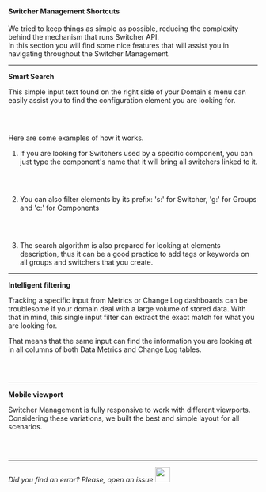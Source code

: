 #### Switcher Management Shortcuts

We tried to keep things as simple as possible, reducing the complexity behind the mechanism that runs Switcher API.
</br>In this section you will find some nice features that will assist you in navigating throughout the Switcher Management.


* * *

  **Smart Search**

  This simple input text found on the right side of your Domain's menu can easily assist you to find the configuration element you are looking for.

  <img src="[$ASSETS_LOCATION]/documentation/images/shortcuts/smart_search.gif" class="image-style shadow" alt=""/><p><br/>

  Here are some examples of how it works.

  1. If you are looking for Switchers used by a specific component, you can just type the component's name that it will bring all switchers linked to it.

  <img src="[$ASSETS_LOCATION]/documentation/images/shortcuts/smart_search_component.gif" class="image-style shadow" alt=""/><p><br/>

  2. You can also filter elements by its prefix: 's:' for Switcher, 'g:' for Groups and 'c:' for Components

  <img src="[$ASSETS_LOCATION]/documentation/images/shortcuts/smart_search_prefix.gif" class="image-style shadow" alt=""/><p><br/>

  3. The search algorithm is also prepared for looking at elements description, thus it can be a good practice to add tags or keywords on all groups and switchers that you create.

  * * *

  **Intelligent filtering**

  Tracking a specific input from Metrics or Change Log dashboards can be troublesome if your domain deal with a large volume of stored data.
  With that in mind, this single input filter can extract the exact match for what you are looking for.
  
  That means that the same input can find the information you are looking at in all columns of both Data Metrics and Change Log tables.

  <img src="[$ASSETS_LOCATION]/documentation/images/shortcuts/shortcuts_datafilter.jpg" class="image-style shadow" alt=""/><p><br/>

  * * *

  **Mobile viewport**

  Switcher Management is fully responsive to work with different viewports. Considering these variations, we built the best and simple layout for all scenarios.

  <img src="[$ASSETS_LOCATION]/documentation/images/shortcuts/shortcuts_mobile.gif" class="image-style shadow" alt=""/><p><br/>
* * *

*Did you find an error? Please, open an issue*
<a href="https://github.com/switcherapi/switcher-management/issues/new?title=fix:+[shortcuts.md]+-+[INSERT+SHORT+DESCRIPTION]" target="_blank">
    <img src="[$ASSETS_LOCATION]\github.svg" style="width: 30px;">
</a> 

